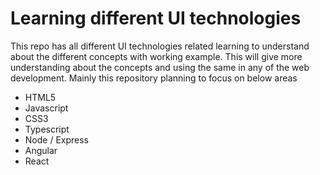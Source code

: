 # Learning different UI technologies
This repo has all different UI technologies related learning to understand about the different concepts with working example. This will give more understanding about the concepts and using the same in any of the web development.
Mainly this repository planning to focus on below areas
* HTML5
* Javascript
* CSS3
* Typescript
* Node / Express
* Angular
* React


